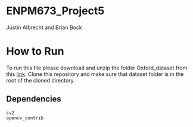 # ENPM673_Project5

Justin Albrecht and Brian Bock

# How to Run

To run this file please download and unzip the folder Oxford_dataset from this [link](https://drive.google.com/drive/folders/1hAds4iwjSulc-3T88m9UDRsc6tBFih8a?usp=sharing). Clone this repository and make sure that dataset folder is in the root of the cloned directory. 

## Dependencies
	cv2
	opencv_contrib